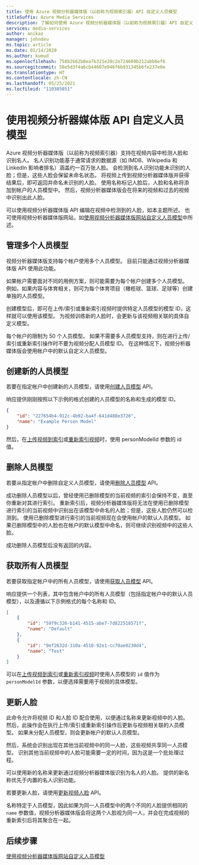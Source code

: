 ```yaml
---
title: 使用 Azure 视频分析器媒体版（以前称为视频索引器）API 自定义人员模型
titleSuffix: Azure Media Services
description: 了解如何使用 Azure 视频分析器媒体版（以前称为视频索引器）API 自定义人员模型。
services: media-services
author: anikaz
manager: johndeu
ms.topic: article
ms.date: 01/14/2020
ms.author: kumud
ms.openlocfilehash: 758b2b62b0ea7b321e20c2e724609b212abb6ef6
ms.sourcegitcommit: 58e5d3f4a6cb44607e946f6b931345b6fe237e0e
ms.translationtype: HT
ms.contentlocale: zh-CN
ms.lasthandoff: 05/25/2021
ms.locfileid: "110385051"
---
```

# <a name="customize-a-person-model-with-the-video-analyzer-for-media-api"></a>使用视频分析器媒体版 API 自定义人员模型

Azure 视频分析器媒体版（以前称为视频索引器）支持在视频内容中检测人脸和识别名人。 名人识别功能基于通常请求的数据源（如 IMDB、Wikipedia 和 LinkedIn 影响者排名）涵盖约一百万张人脸。 会检测到名人识别功能未识别的人脸；但是，这些人脸会保留未命名状态。 将视频上传到视频分析器媒体版并获得结果后，即可返回并命名未识别的人脸。 使用名称标记人脸后，人脸和名称将添加到帐户的人员模型中。 然后，视频分析器媒体版会在将来的视频和过去的视频中识别出此人脸。

可以使用视频分析器媒体版 API 编辑在视频中检测到的人脸，如本主题所述。 也可使用视频分析器媒体版网站，如[使用视频分析器媒体版网站自定义人员模型](customize-person-model-with-api.md)中所述。

## <a name="managing-multiple-person-models"></a>管理多个人员模型

视频分析器媒体版支持每个帐户使用多个人员模型。 目前只能通过视频分析器媒体版 API 使用此功能。

如果帐户需要面对不同的用例方案，则可能需要为每个帐户创建多个人员模型。 例如，如果内容与体育相关，则可为每个体育项目（橄榄球、篮球、足球等）创建单独的人员模型。

创建模型后，即可在上传/索引或重新索引视频时提供特定人员模型的模型 ID，这样就可以使用该模型。 为视频训练新的人脸时，会更新与该视频相关联的具体自定义模型。

每个帐户的限制为 50 个人员模型。 如果不需要多人员模型支持，则在进行上传/索引或重新索引操作时不要为视频分配人员模型 ID。 在这种情况下，视频分析器媒体版会使用帐户中的默认自定义人员模型。

## <a name="create-a-new-person-model"></a>创建新的人员模型

若要在指定帐户中创建新的人员模型，请使用[创建人员模型](https://api-portal.videoindexer.ai/api-details#api=Operations&operation=Create-Person-Model) API。

响应提供刚刚按照以下示例的格式创建的人员模型的名称和生成的模型 ID。

```json
{
    "id": "227654b4-912c-4b92-ba4f-641d488e3720",
    "name": "Example Person Model"
}
```

然后，在[上传视频到索引](https://api-portal.videoindexer.ai/api-details#api=Operations&operation=Upload-Video)或[重新索引视频](https://api-portal.videoindexer.ai/api-details#api=Operations&operation=Re-Index-Video)时，使用 personModelId 参数的 id 值。 

## <a name="delete-a-person-model"></a>删除人员模型

若要从指定帐户中删除自定义人员模型，请使用[删除人员模型](https://api-portal.videoindexer.ai/api-details#api=Operations&operation=Delete-Person-Model) API。

成功删除人员模型以后，曾经使用已删除模型的当前视频的索引会保持不变，直至你重新对其进行索引。 重新索引后，视频分析器媒体版将无法在使用已删除模型进行索引的当前视频中识别出在该模型中命名的人脸；但是，这些人脸仍然可以检测到。 使用已删除模型进行索引的当前视频现在会使用帐户的默认人员模型。 如果已删除模型中的人脸也在帐户的默认模型中命名，则可继续识别视频中的这些人脸。

成功删除人员模型后没有返回的内容。

## <a name="get-all-person-models"></a>获取所有人员模型

若要获取指定帐户中的所有人员模型，请使用[获取人员模型](https://api-portal.videoindexer.ai/api-details#api=Operations&operation=Get-Person-Models) API。

响应提供一个列表，其中包含帐户中的所有人员模型（包括指定帐户中的默认人员模型），以及遵循以下示例格式的每个名称和 ID。

```json
[
    {
        "id": "59f9c326-b141-4515-abe7-7d822518571f",
        "name": "Default"
    }, 
    {
        "id": "9ef2632d-310a-4510-92e1-cc70ae0230d4",
        "name": "Test"
    }
]
```

可以在[上传视频到索引](https://api-portal.videoindexer.ai/api-details#api=Operations&operation=Upload-Video)或[重新索引视频](https://api-portal.videoindexer.ai/api-details#api=Operations&operation=Re-Index-Video)时使用人员模型的 `id` 值作为 `personModelId` 参数，以便选择需要用于视频的具体模型。

## <a name="update-a-face"></a>更新人脸

此命令允许将视频 ID 和人脸 ID 配合使用，以便通过名称来更新视频中的人脸。 然后，此操作会在执行上传/索引或重新索引操作后更新与视频相关联的人员模型。 如果未分配人员模型，则会更新帐户的默认人员模型。

然后，系统会识别出现在其他当前视频中的同一人脸，这些视频共享同一人员模型。 识别其他当前视频中的人脸可能需要一定的时间，因为这是一个批处理过程。

可以使用新的名称来更新通过视频分析器媒体版识别为名人的人脸。 提供的新名称优先于内置的名人识别功能。

若要更新人脸，请使用[更新视频人脸](https://api-portal.videoindexer.ai/api-details#api=Operations&operation=Update-Video-Face) API。

名称特定于人员模型，因此如果为同一人员模型中的两个不同的人脸提供相同的 `name` 参数值，视频分析器媒体版会将这两个人脸视为同一人，并会在完成视频的重新索引后将其聚合在一起。

## <a name="next-steps"></a>后续步骤

[使用视频分析器媒体版网站自定义人员模型](customize-person-model-with-website.md)
